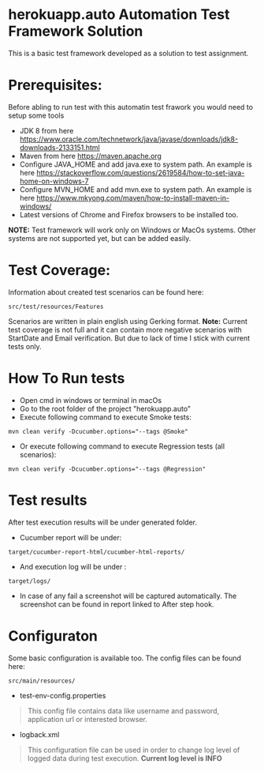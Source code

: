 # herokuapp.auto Automation Test Framework Solution
This is a basic test framework developed as a solution to test assignment.

# Prerequisites:
Before abling to run test with this automatin test frawork you would need to setup some tools
* JDK 8 from here https://www.oracle.com/technetwork/java/javase/downloads/jdk8-downloads-2133151.html
* Maven from here https://maven.apache.org
* Configure JAVA_HOME and add java.exe to system path. An example is here https://stackoverflow.com/questions/2619584/how-to-set-java-home-on-windows-7
* Configure MVN_HOME and add mvn.exe to system path. An example is here https://www.mkyong.com/maven/how-to-install-maven-in-windows/
* Latest versions of Chrome and Firefox browsers to be installed too.

**NOTE:** 
Test framework will work only on Windows or MacOs systems. Other systems are not supported yet, but can be added easily.

# Test Coverage:
Information about created test scenarios can be found here:
```
src/test/resources/Features
```
Scenarios are written in plain english using Gerking format. 
**Note:** Current test coverage is not full and it can contain more negative scenarios with StartDate and Email verification. But due to lack of time I stick with current tests only.

# How To Run tests
* Open cmd in windows or terminal in macOs
* Go to the root folder of the project "herokuapp.auto"
* Execute following command to execute Smoke tests:
```
mvn clean verify -Dcucumber.options="--tags @Smoke"
```
* Or execute following command to execute Regression tests (all scenarios):
```
mvn clean verify -Dcucumber.options="--tags @Regression"
```

# Test results
After test execution results will be under generated folder. 
* Cucumber report will be under:
```
target/cucumber-report-html/cucumber-html-reports/
```
* And execution log will be under :
```
target/logs/
```
* In case of any fail a screenshot will be captured automatically. The screenshot can be found in report linked to After step hook.

# Configuraton
Some basic configuration is available too. The config files can be found here:
```
src/main/resources/
```
* test-env-config.properties
> This config file contains data like username and password, application url or interested browser.
* logback.xml
> This configuration file can be used in order to change log level of logged data during test execution. **Current log level is INFO**

